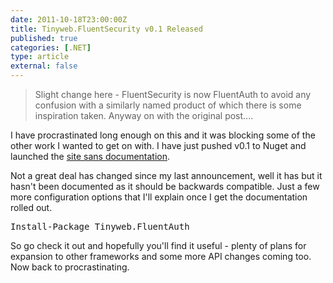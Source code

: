 ```yaml
---
date: 2011-10-18T23:00:00Z
title: Tinyweb.FluentSecurity v0.1 Released
published: true
categories: [.NET]
type: article
external: false
---
```

> Slight change here - FluentSecurity is now FluentAuth to avoid any confusion with a similarly named product of which there is some inspiration taken.  Anyway on with the original post....

I have procrastinated long enough on this and it was blocking some of the other work I wanted to get on with.  I have just pushed v0.1 to Nuget and launched the [site sans documentation](http://yobriefca.se/projects/fluentauth/).

<!--more-->

Not a great deal has changed since my last announcement, well it has but it hasn't been documented as it should be backwards compatible.  Just a few more configuration options that I'll explain once I get the documentation rolled out.

<script type="text/javascript">
    (function () {
        var nb = document.createElement('script'); nb.type = 'text/javascript'; nb.async = true;
        nb.src = 'http://s.prabir.me/nuget-button/0.2.1/nuget-button.min.js';
        var s = document.getElementsByTagName('script')[0]; s.parentNode.insertBefore(nb, s);
    })();
</script>
<pre class="nuget-button">Install-Package Tinyweb.FluentAuth</pre>


So go check it out and hopefully you'll find it useful - plenty of plans for expansion to other frameworks and some more API changes coming too.  Now back to procrastinating.